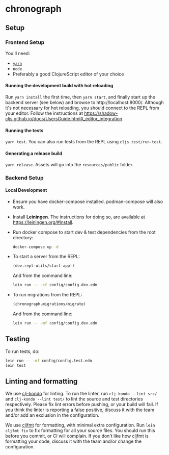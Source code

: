 # chronograph

## Setup

### Frontend Setup
You'll need:
* [`yarn`](https://classic.yarnpkg.com/en/docs/install)
* `node`
* Preferably a good ClojureScript editor of your choice

#### Running the development build with hot reloading
Run `yarn install` the first time, then `yarn start`, and finally start up the backend server (see below) and browse to http://localhost:8000/.
Although it's not necessary for hot reloading, you should connect to the REPL from your editor. Follow the instructions at https://shadow-cljs.github.io/docs/UsersGuide.html#_editor_integration.

#### Running the tests
`yarn test`. You can also run tests from the REPL using `cljs.test/run-test`.

#### Generating a release build
`yarn release`. Assets will go into the `resources/public` folder.

### Backend Setup
#### Local Development

- Ensure you have docker-compose installed. podman-compose will also work.
- Install **Leiningen**. The instructions for doing so, are available at https://leiningen.org/#install.
- Run docker compose to start dev & test dependencies from the root directory:

  ```bash
  docker-compose up -d
  ```

- To start a server from the REPL:
    ```clojure
    (dev.repl-utils/start-app!)
    ```
    And from the command line:
    ```bash
    lein run -- -sf config/config.dev.edn
    ```

- To run migrations from the REPL:
    ```clojure
    (chronograph.migrations/migrate)
    ```
  And from the command line:
  ```bash
  lein run -- -mf config/config.dev.edn
  ```

## Testing

To run tests, do:

```bash
lein run -- -mf config/config.test.edn
lein test
```

## Linting and formatting
We use [clj-kondo](https://github.com/borkdude/clj-kondo) for linting. To run the linter, run `clj-kondo --lint src/` and `clj-kondo --lint test/` to lint the source and test directories respectively. Please fix lint errors before pushing, or your build will fail. If you think the linter is reporting a false positive, discuss it with the team and/or add an exclusion in the configuration.

We use [cljfmt](https://github.com/weavejester/cljfmt) for formatting, with minimal extra configuration. Run `lein cljfmt fix` to fix formatting for all your source files. You should run this before you commit, or CI will complain. If you don't like how cljfmt is formatting your code, discuss it with the team and/or change the configuration.

